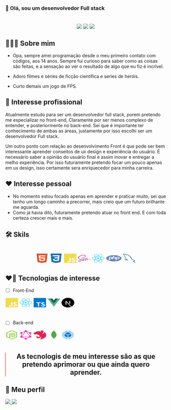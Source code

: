 ### 👋 Olá, sou um desenvolvedor Full stack

#

<div align="center"> 
  <a href="https://instagram.com/" target="_blank"><img src="https://img.shields.io/badge/-Instagram-%23E4405F?style=for-the-badge&logo=instagram&logoColor=white" target="_blank"></a>
  <a href = "mailto:erickcorreia727@gmail.com"><img src="https://img.shields.io/badge/-Gmail-%23333?style=for-the-badge&logo=gmail&logoColor=white" target="_blank"></a>
  <a href="https://www.linkedin.com/in/erik-correia-724149192" target="_blank"><img src="https://img.shields.io/badge/-LinkedIn-%230077B5?style=for-the-badge&logo=linkedin&logoColor=white" target="_blank"></a> 
</div>

## 👨🏻‍💻 Sobre mim
- Opa, sempre amei programação desde o meu primeiro contato com códigos,
aos 14 anos. Sempre fui curioso para saber como as coisas são feitas, e a sensação ao ver o resultado de algo que eu fiz é incrível.

- Adoro filmes e séries de ficção científica e series de heróis.

- Curto demais um jogo de FPS.

## 👔 Interesse profissional
  <p> 
   Atualmente estudo para ser um desenvolvedor full stack, porem pretendo me especializar no front-end, Claramente por ser menos complexo de entender, e posteriormente no back-end.
   Sei que é importante ter conhecimento de ambas as áreas, justamente por isso escolhi ser um desenvolvedor Full stack.
  </p>
  <p>
    Um outro ponto com relação ao desenvolvimento Front é que pode ser bem interessante aprender conseitos de ux design e experiência do usuário.
    É necessário saber a opinião do usuário final e assim inovar e entregar a melho experiência. Por isso futuramente pretendo focar um pouco apenas em ux design, isso certamente sera enriquecedor para minha carreira.
  </p>


## ❤️ Interesse pessoal

- No momento estou focado apenas em aprender e praticar muito, sei que tenho um longo caminho a precorrer, mais creio que um futuro brilhante me aguarda.
- Como já havia dito, futuramente pretendo atuar no front end. E com toda certeza crescer mais e mais.

## 🛠️ Skils

<div align="center" style="display: inline_block"><br>
    <img align="center" alt="Erik-HTML" height="30" width="40" src="https://raw.githubusercontent.com/devicons/devicon/master/icons/html5/html5-plain.svg">
  
 <img align="center" alt="Erik-CSS" height="30" width="40" src="https://raw.githubusercontent.com/devicons/devicon/master/icons/css3/css3-plain.svg">
      
 <img align="center" alt="Erik-Js" height="30" width="40" src="https://raw.githubusercontent.com/devicons/devicon/master/icons/javascript/javascript-plain.svg">
  
 <img align="center" alt="Erik-React" height="30" width="40" src="https://raw.githubusercontent.com/devicons/devicon/master/icons/sass/sass-original.svg">
  
 <img align="center" alt="Erik-React" height="30" width="40" src="https://raw.githubusercontent.com/devicons/devicon/master/icons/react/react-original.svg">
  
 <img align="center" alt="Erik-React" height="40" width="50" src="https://raw.githubusercontent.com/devicons/devicon/master/icons/php/php-plain.svg">
  
 <img align="center" alt="Erik-React" height="30" width="40" src="https://raw.githubusercontent.com/devicons/devicon/master/icons/mysql/mysql-original.svg">
</div>


## ❤📖 Tecnologias de interesse

- [ ] Front-End </h3>

<div>
   <img align="center" alt="Erik-js" height="30" width="40" src="https://raw.githubusercontent.com/devicons/devicon/master/icons/javascript/javascript-plain.svg">
     <img align="center" alt="Erik-react" height="30" width="40" src="https://raw.githubusercontent.com/devicons/devicon/master/icons/react/react-original.svg">
   <img align="center" alt="Erik-typescript" height="30" width="40" src="https://raw.githubusercontent.com/devicons/devicon/master/icons/typescript/typescript-original.svg"> 
   <img align="center" alt="Erik-vue" height="30" width="40" src="https://raw.githubusercontent.com/devicons/devicon/master/icons/vuejs/vuejs-original.svg">
   <img align="center" alt="Erik-nextjs" height="30" width="40" src="https://raw.githubusercontent.com/devicons/devicon/master/icons/nextjs/nextjs-original.svg"> 
</div>

#

- [ ] Back-end

<div>
   <img align="center" alt="Erik-nodejs" height="30" width="40" src="https://raw.githubusercontent.com/devicons/devicon/master/icons/nodejs/nodejs-plain.svg">
   <img align="center" alt="Erik-graphql" height="30" width="40" src="https://raw.githubusercontent.com/devicons/devicon/master/icons/graphql/graphql-plain.svg">
   <img align="center" alt="Erik-webpack" height="30" width="40" src="https://raw.githubusercontent.com/devicons/devicon/master/icons/nestjs/nestjs-plain.svg">  
   <img align="center" alt="Erik-webpack" height="30" width="40" src="https://raw.githubusercontent.com/devicons/devicon/master/icons/mongodb/mongodb-plain.svg">
  <img align="center" alt="Erik-webpack" height="30" width="40" src="https://raw.githubusercontent.com/devicons/devicon/master/icons/webpack/webpack-original.svg"> 
</div>

#

## <p align="center" style="border-left: 1px solid red;"> As tecnologis de meu interesse são as que pretendo aprimorar ou que ainda quero aprender.</p>

## 🚀 Meu perfil

 <div>
  <a href="https://github.com/ErikCorreia">
  <img height="180em" src="https://github-readme-stats.vercel.app/api?username=ErikCorreia&show_icons=true&theme=slateorange&include_all_commits=true&count_private=true"/>
  <img height="180em" src="https://github-readme-stats.vercel.app/api/top-langs/?username=ErikCorreia&layout=compact&langs_count=16&theme=slateorange "/>

</div> 
